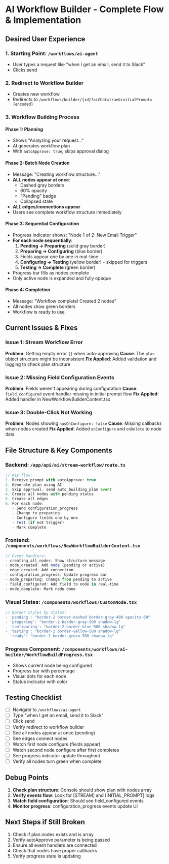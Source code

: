 # AI Workflow Builder - Complete Flow & Implementation

## Desired User Experience

### 1. Starting Point: `/workflows/ai-agent`
- User types a request like "when I get an email, send it to Slack"
- Clicks send

### 2. Redirect to Workflow Builder
- Creates new workflow
- Redirects to `/workflows/builder/{id}?aiChat=true&initialPrompt={encoded}`

### 3. Workflow Building Process

#### Phase 1: Planning
- Shows "Analyzing your request..."
- AI generates workflow plan
- With `autoApprove: true`, skips approval dialog

#### Phase 2: Batch Node Creation
- Message: "Creating workflow structure..."
- **ALL nodes appear at once**:
  - Dashed gray borders
  - 60% opacity
  - "Pending" badge
  - Collapsed state
- **ALL edges/connections appear**
- Users see complete workflow structure immediately

#### Phase 3: Sequential Configuration
- Progress indicator shows: "Node 1 of 2: New Email Trigger"
- **For each node sequentially**:
  1. **Pending → Preparing** (solid gray border)
  2. **Preparing → Configuring** (blue border)
  3. Fields appear one by one in real-time
  4. **Configuring → Testing** (yellow border) - skipped for triggers
  5. **Testing → Complete** (green border)
- Progress bar fills as nodes complete
- Only active node is expanded and fully opaque

#### Phase 4: Completion
- Message: "Workflow complete! Created 2 nodes"
- All nodes show green borders
- Workflow is ready to use

## Current Issues & Fixes

### Issue 1: Stream Workflow Error
**Problem**: Getting empty error `{}` when auto-approving
**Cause**: The `plan` object structure might be inconsistent
**Fix Applied**: Added validation and logging to check plan structure

### Issue 2: Missing Field Configuration Events
**Problem**: Fields weren't appearing during configuration
**Cause**: `field_configured` event handler missing in initial prompt flow
**Fix Applied**: Added handler in NewWorkflowBuilderContent.tsx

### Issue 3: Double-Click Not Working
**Problem**: Nodes showing `hasOnConfigure: false`
**Cause**: Missing callbacks when nodes created
**Fix Applied**: Added `onConfigure` and `onDelete` to node data

## File Structure & Key Components

### Backend: `/app/api/ai/stream-workflow/route.ts`
```typescript
// Key flow:
1. Receive prompt with autoApprove: true
2. Generate plan using AI
3. Skip approval, send auto_building_plan event
4. Create all nodes with pending status
5. Create all edges
6. For each node:
   - Send configuration_progress
   - Change to preparing
   - Configure fields one by one
   - Test (if not trigger)
   - Mark complete
```

### Frontend: `/components/workflows/NewWorkflowBuilderContent.tsx`
```typescript
// Event handlers:
- creating_all_nodes: Show structure message
- node_created: Add node (pending or active)
- edge_created: Add connection
- configuration_progress: Update progress bar
- node_preparing: Change from pending to active
- field_configured: Add field to node in real-time
- node_complete: Mark node done
```

### Visual States: `/components/workflows/CustomNode.tsx`
```typescript
// Border styles by status:
- 'pending': "border-2 border-dashed border-gray-400 opacity-60"
- 'preparing': "border-2 border-gray-500 shadow-lg"
- 'configuring': "border-2 border-blue-500 shadow-lg"
- 'testing': "border-2 border-yellow-500 shadow-lg"
- 'ready': "border-2 border-green-500 shadow-lg"
```

### Progress Component: `/components/workflows/ai-builder/WorkflowBuildProgress.tsx`
- Shows current node being configured
- Progress bar with percentage
- Visual dots for each node
- Status indicator with color

## Testing Checklist

- [ ] Navigate to `/workflows/ai-agent`
- [ ] Type "when I get an email, send it to Slack"
- [ ] Click send
- [ ] Verify redirect to workflow builder
- [ ] See all nodes appear at once (pending)
- [ ] See edges connect nodes
- [ ] Watch first node configure (fields appear)
- [ ] Watch second node configure after first completes
- [ ] See progress indicator update throughout
- [ ] Verify all nodes turn green when complete

## Debug Points

1. **Check plan structure**: Console should show plan with nodes array
2. **Verify events flow**: Look for [STREAM] and [INITIAL_PROMPT] logs
3. **Watch field configuration**: Should see field_configured events
4. **Monitor progress**: configuration_progress events update UI

## Next Steps if Still Broken

1. Check if plan.nodes exists and is array
2. Verify autoApprove parameter is being passed
3. Ensure all event handlers are connected
4. Check that nodes have proper callbacks
5. Verify progress state is updating